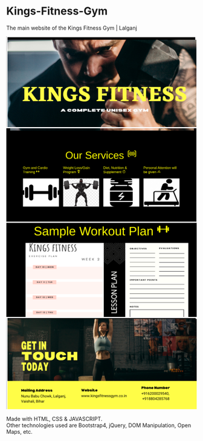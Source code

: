 # Kings-Fitness-Gym

The main website of the Kings Fitness Gym | Lalganj

<img src = "https://github.com/ShyamPraveenSingh/Kings-Fitness-Gym/blob/master/img/1.png">
<img src = "https://github.com/ShyamPraveenSingh/Kings-Fitness-Gym/blob/master/img/2.png">
<img src = "https://github.com/ShyamPraveenSingh/Kings-Fitness-Gym/blob/master/img/3.png">
<img src = "https://github.com/ShyamPraveenSingh/Kings-Fitness-Gym/blob/master/img/4.png">


Made with HTML, CSS & JAVASCRIPT.<br>
Other technologies used are Bootstrap4, jQuery, DOM Manipulation, Open Maps, etc.
